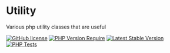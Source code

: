 # Utility
Various php utility classes that are useful

[![GitHub license](https://img.shields.io/badge/license-MIT-blue.svg)](https://raw.githubusercontent.com/Porthorian/utility/main/LICENSE)
[![PHP Version Require](http://poser.pugx.org/porthorian/utility/require/php)](https://packagist.org/packages/porthorian/utility)
[![Latest Stable Version](http://poser.pugx.org/porthorian/utility/v)](https://packagist.org/packages/porthorian/utility)
[![PHP Tests](https://github.com/Porthorian/utility/actions/workflows/php.yml/badge.svg?branch=main)](https://github.com/Porthorian/utility/actions/workflows/php.yml)